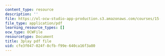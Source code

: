 ```yaml
---
content_type: resource
description: ''
file: https://ol-ocw-studio-app-production.s3.amazonaws.com/courses/15-s21-nuts-and-bolts-of-business-plans-january-iap-2014/cfe3f047024f8cfbf99e640ca16f3a80_3vKlYA7vXOk.pdf
file_type: application/pdf
learning_resource_types: []
ocw_type: OCWFile
resourcetype: Document
title: 3play pdf file
uid: cfe3f047-024f-8cfb-f99e-640ca16f3a80
---
```


